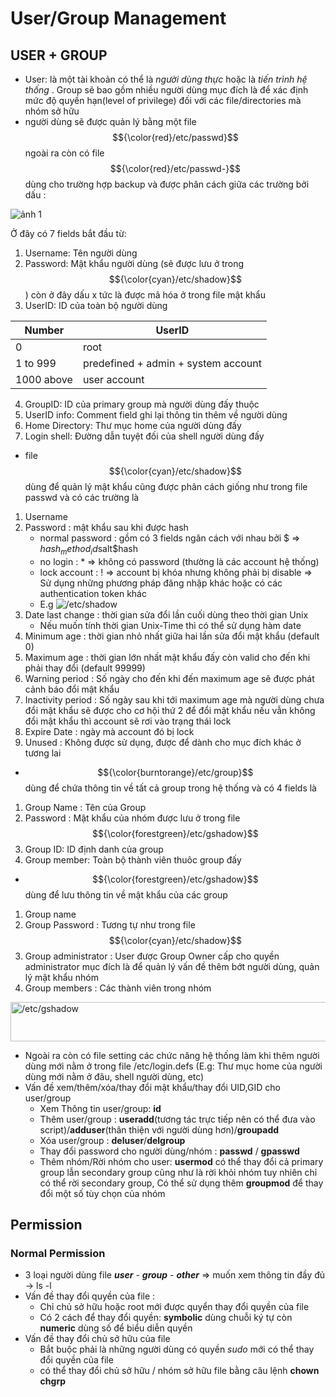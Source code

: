 # User/Group Management
## USER + GROUP
* User: là một tài khoản có thể là *người dùng thực* hoặc là *tiến trình hệ thống* . Group sẽ bao gồm nhiều người dùng mục đích là để xác định mức độ quyền hạn(level of privilege) đối với các file/directories mà nhóm sở hữu
* người dùng sẽ được quản lý bằng một file $${\color{red}/etc/passwd}$$ ngoài ra còn có file $${\color{red}/etc/passwd-}$$ dùng cho trường hợp backup và được phân cách giữa các trường bởi dấu :

![ảnh 1](https://github.com/user-attachments/assets/52361aa9-9d99-44ca-8c0e-6064a2a079f1)

Ở đây có 7 fields bắt đầu từ:

1. Username: Tên người dùng
2. Password: Mật khẩu người dùng (sẽ được lưu ở trong $${\color{cyan}/etc/shadow}$$) còn ở đây dấu x tức là được mã hóa ở trong file mật khẩu
3. UserID: ID của toàn bộ người dùng

| Number | UserID |
| --- | --- |
| 0 | root |
| 1 to 999 | predefined + admin + system account|
| 1000 above | user account |

4. GroupID: ID của primary group mà người dùng đấy thuộc
5. UserID info: Comment field ghi lại thông tin thêm về người dùng
6. Home Directory: Thư mục home của người dùng đấy
7. Login shell: Đường dẫn tuyệt đối của shell người dùng đấy

* file $${\color{cyan}/etc/shadow}$$ dùng để quản lý mật khẩu cũng được phân cách giống như trong file passwd và có các trường là
1. Username
2. Password : mật khẩu sau khi được hash
    - normal password : gồm có 3 fields ngăn cách với nhau bởi $ => $hash_method_id$salt$hash
    - no login : * => không có password (thường là các account hệ thống)
    - lock account : ! => account bị khóa nhưng không phải bị disable => Sử dụng những phương pháp đăng nhập khác hoặc có các authentication token khác
    - E.g ![/etc/shadow](https://github.com/user-attachments/assets/af8b8825-27d5-40cc-89f6-ae208b484db5) 
3. Date last change : thời gian sửa đổi lần cuối dùng theo thời gian Unix
    - Nếu muốn tính thời gian Unix-Time thì có thể sử dụng hàm date
4. Minimum age : thời gian nhỏ nhất giữa hai lần sửa đổi mật khẩu (default 0)
5. Maximum age : thời gian lớn nhất mật khẩu đấy còn valid cho đến khi phải thay đổi (default 99999)
6. Warning period : Số ngày cho đến khi đến maximum age sẽ được phát cảnh báo đổi mật khẩu
7. Inactivity period : Số ngày sau khi tới maximum age mà người dùng chưa đổi mật khẩu sẽ được cho cơ hội thứ 2 để đổi mật khẩu nếu vẫn không đổi mật khẩu thì account sẽ rơi vào trạng thái lock
8. Expire Date : ngày mà account đó bị lock
9. Unused : Không được sử dụng, được để dành cho mục đích khác ở tương lai

* $${\color{burntorange}/etc/group}$$ dùng để chứa thông tin về tất cả group trong hệ thống và có 4 fields là
1. Group Name : Tên của Group
2. Password : Mật khẩu của nhóm được lưu ở trong file $${\color{forestgreen}/etc/gshadow}$$
3. Group ID: ID định danh của group
4. Group member: Toàn bộ thành viên thuôc group đấy

* $${\color{forestgreen}/etc/gshadow}$$ dùng để lưu thông tin về mật khẩu của các group
1. Group name
2. Group Password : Tương tự như trong file $${\color{cyan}/etc/shadow}$$
3. Group administrator : User được Group Owner cấp cho quyền administrator mục đích là để quản lý vấn đề thêm bớt người dùng, quản lý mật khẩu nhóm
4. Group members : Các thành viên trong nhóm

<img width="1304" height="63" alt="/etc/gshadow" src="https://github.com/user-attachments/assets/5dd28f33-0597-4aa9-af59-23f3e232ba02" />

* Ngoài ra còn có file setting các chức năng hệ thống làm khi thêm người dùng mới nằm ở trong file /etc/login.defs (E.g: Thư mục home của người dùng mới nằm ở đâu, shell người dùng, etc)
* Vấn đề xem/thêm/xóa/thay đổi mật khẩu/thay đổi UID,GID cho user/group
    - Xem Thông tin user/group: **id**
    - Thêm user/group : **useradd**(tương tác trực tiếp nên có thể đưa vào script)/**adduser**(thân thiện với người dùng hơn)/**groupadd**
    - Xóa user/group : **deluser**/**delgroup**
    - Thay đổi password cho người dùng/nhóm : **passwd** / **gpasswd**
    - Thêm nhóm/Rời nhóm cho user: **usermod** có thể thay đổi cả primary group lẫn secondary group cũng như là rời khỏi nhóm tuy nhiên chỉ có thể rời secondary group, Có thể sử dụng thêm **groupmod** để thay đổi một số tùy chọn của nhóm

## Permission
### Normal Permission
* 3 loại người dùng file **_user_** - **_group_** - **_other_** => muốn xem thông tin đầy đủ -> ls -l
* Vấn đề thay đổi quyền của file :
    * Chỉ chủ sở hữu hoặc root mới được quyển thay đổi quyền của file
    * Có 2 cách để thay đổi quyền: **symbolic** dùng chuỗi ký tự còn **numeric** dùng số để biểu diễn quyền
* Vấn đề thay đổi chủ sở hữu của file  
    * Bắt buộc phải là những người dùng có quyền *sudo* mới có thể thay đổi quyền của file
    * có thể thay đổi chủ sở hữu / nhóm sở hữu file bằng câu lệnh **chown** **chgrp**